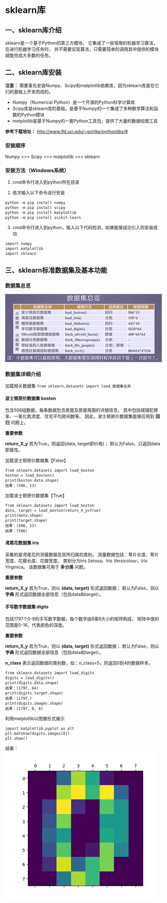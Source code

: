 # sklearn库

## 一、sklearn库介绍

sklearn是一个基于Python的第三方模块，
它集成了一些常用的机器学习算法，在进行机器学习任务时，
并不需要实现算法，只需要简单的调用其中提供的模块就能完成大多数的任务。

## 二、sklearn库安装

**注意：** 需要事先安装Numpy、Scipy和matplotlib依赖库，因为sklearn库是在它们的基础上开发而成的。
* Numpy（Numerical Python）是一个开源的Python科学计算库
* Scipy库是sklearn库的基础，是基于Numpy的一个集成了多种数学算法和函数的Python模块
* metplotlib是基于Numpy的一套Python工具包，提供了大量的数据绘图工具

**参考下载地址：** http://www.lfd.uci.edu/~gohlke/pythonlibs/#

### 安装顺序
Numpy >>> Scipy >>> matplotlib >>> sklearn

### 安装方法（Windows系统）

1. cmd命令行进入到python所在目录

2. 依次输入以下命令进行安装

```
python -m pip install numpy
python -m pip install scipy
python -m pip install matplotlib
python -m pip install scikit-learn
```

3. cmd命令行进入到python，输入以下代码检测，如果能够成功引入则安装成功

```
import numpy
import matplotlib
import sklearn
```

## 三、sklearn标准数据集及基本功能

### 数据集总览
![overview of datasets](Images/datasets_overview.png)

### 数据集详细介绍

加载相关数据集 `from sklearn.datasets import load_数据集名称`

#### 波士顿房价数据集 boston
包含506组数据，每条数据包含房屋及房屋周围的详细信息。
其中包括城镇犯罪率、一氧化氮浓度、住宅平均房间数等。
因此，波士顿房价数据集能够应用到 **回归** 问题上。

**重要参数**

**return_X_y** 若为True，则返回(data, target即价格)；
默认为False，只返回data即属性。

加载波士顿房价数据集【False】
```
from sklearn.datasets import load_boston
boston = load_boston()
print(boston.data.shape)
结果：(506, 13)
```
加载波士顿房价数据集【True】
```
from sklearn.datasets import load_boston
data, target = load_boston(return_X_y=True)
print(data.shape)
print(target.shape)
结果：(506, 13)
结果：(506)
```

#### 鸢尾花数据集 iris
采集的是鸢尾花的测量数据及其所归属的类别。
测量数据包括：萼片长度、萼片宽度、花瓣长度、花瓣宽度。
类别分为Iris Setosa、Iris Versicolour、Iris Virginica。
该数据集可用于 **多分类** 问题。

**重要参数**

**return_X_y** 若为True，则以 **(data, target)** 形式返回数据；
默认为False，则以 **字典** 形式返回数据全部信息（包括data和target）。

#### 手写数字数据集 digits
包括1797个0-9的手写数字数据，每个数字由8乘8大小的矩阵构成，
矩阵中值的范围是0-16，代表颜色的深度。

**重要参数**

**return_X_y** 若为True，则以 **(data, target)** 形式返回数据；
默认为False，则以 **字典** 形式返回数据全部信息（包括data和target）。

**n_class** 表示返回数据的类别数，如：n_class=5，则返回0到4的数据样本。

```
from sklearn.datasets import load_digits
digits = load_digits()
print(digits.data.shape)
结果：(1797, 64)
print(digits.target.shape)
结果：(1797,)
print(digits.images.shape)
结果：(1797, 8, 8)
```
利用matplotlib以图像形式展示
```
import matplotlib.pyplot as plt
plt.matshow(digits.images[0])
plt.show()
```
结果：
![image of digits](Images/sklearn_datasets_digits_0.png)
